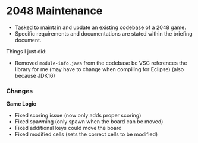 # 2048 Maintenance
- Tasked to maintain and update an existing codebase of a 2048 game.
- Specific requirements and documentations are stated within the briefing document. 

Things I just did:
- Removed `module-info.java` from the codebase bc VSC references the library for me (may have to change when compiling for Eclipse) (also because JDK16)

### Changes
**Game Logic**
- Fixed scoring issue (now only adds proper scoring)
- Fixed spawning (only spawn when the board can be moved)
- Fixed additional keys could move the board
- Fixed modified cells (sets the correct cells to be modified)